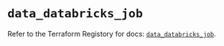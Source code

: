 # `data_databricks_job`

Refer to the Terraform Registory for docs: [`data_databricks_job`](https://registry.terraform.io/providers/databricks/databricks/1.30.0/docs/data-sources/job).
